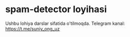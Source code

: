 # spam-detector loyihasi

Ushbu lohiya darslar sifatida o'tilmoqda. Telegram kanal: https://t.me/suniy_ong_uz

